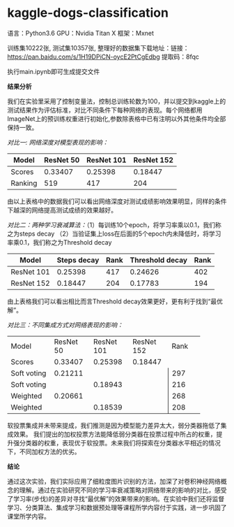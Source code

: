 # kaggle-dogs-classification
语言：Python3.6
GPU：Nvidia Titan X
框架：Mxnet

训练集10222张, 测试集10357张, 
整理好的数据集下载地址：链接：https://pan.baidu.com/s/1H19DPiCN-oycE2PtCgEdbg 
提取码：8fqc 

执行main.ipynb即可生成提交文件


**结果分析**

我们在实验里采用了控制变量法，控制总训练轮数为100，并以提交到kaggle上的测试结果作为评估标准，对比不同条件下每种网络的表现。每个网络都用ImageNet上的预训练权重进行初始化,参数除表格中已有注明以外其他条件均全部保持一致。

*对比一: 网络深度对模型表现的影响：*

| Model | ResNet 50 | ResNet 101 | ResNet 152 |
| ------------- | ------------- | ------------- | ------------- |
| Scores | 0.33407| 0.25398 | 0.18447 |
|Ranking | 519 | 417 | 204|

由以上表格中的数据我们可以看出网络深度对测试成绩影响效果明显，同样的条件下越深的网络提高测试成绩的效果越好。

*对比二：两种学习衰减算法：*（1）每训练10个epoch，将学习率乘以0.1，我们称之为steps decay
（2）当验证集上loss在后面的5个epoch内未降低时，将学习率乘0.1，我们称之为Threshold decay

| Model | Steps decay | Rank | Threshold decay|Rank|
| ------------- | ------------- | ------------- | ------------- | ------------- |
|ResNet 101| 0.25398| 417 | 0.24626|402|
|ResNet 152 | 0.18447 |204| 0.17783|194|

由上表格我们可以看出相比而言Threshold decay效果更好，更有利于找到“最优解”。

*对比三：不同集成方式对网络表现的影响：*

<table border=0 cellpadding=0 cellspacing=0 width=441 style='border-collapse:
 collapse;table-layout:fixed;width:332pt'>
 <col width=101 style='mso-width-source:userset;mso-width-alt:3242;width:76pt'>
 <col width=85 span=4 style='mso-width-source:userset;mso-width-alt:2709;
 width:64pt'>
 <tr class=xl658911 height=19 style='height:14.5pt'>
  <td height=19 class=xl728911 width=101 style='height:14.5pt;width:76pt'><span
  lang=EN-US>Model</span></td>
  <td class=xl738911 width=85 style='width:64pt'><span lang=EN-US>ResNet 50</span></td>
  <td class=xl738911 width=85 style='width:64pt'><span lang=EN-US>ResNet 101</span></td>
  <td class=xl738911 width=85 style='width:64pt'><span lang=EN-US>ResNet 152</span></td>
  <td class=xl738911 width=85 style='width:64pt'><span lang=EN-US>Rank</span></td>
 </tr>
 <tr class=xl658911 height=19 style='height:14.5pt'>
  <td height=19 class=xl748911 width=101 style='height:14.5pt;width:76pt'><span
  lang=EN-US>Scores</span></td>
  <td class=xl668911 width=85 style='width:64pt'><span lang=EN-US>0.33407</span></td>
  <td class=xl668911 width=85 style='width:64pt'><span lang=EN-US>0.25398</span></td>
  <td class=xl668911 width=85 style='width:64pt'><span lang=EN-US>0.18447</span></td>
  <td class=xl678911 width=85 style='width:64pt'><span lang=EN-US>　</span></td>
 </tr>
 <tr class=xl658911 height=19 style='height:14.5pt'>
  <td height=19 class=xl748911 width=101 style='height:14.5pt;width:76pt'><span
  lang=EN-US>Soft voting</span></td>
  <td colspan=3 class=xl688911 width=255 style='border-right:1.0pt solid black;
  border-left:none;width:192pt'><span lang=EN-US>0.21211</span></td>
  <td class=xl668911 width=85 style='width:64pt'><span lang=EN-US>297</span></td>
 </tr>
 <tr class=xl658911 height=19 style='height:14.5pt'>
  <td height=19 class=xl748911 width=101 style='height:14.5pt;width:76pt'><span
  lang=EN-US>Soft voting</span></td>
  <td class=xl718911 width=85 style='width:64pt'><span lang=EN-US>　</span></td>
  <td colspan=2 class=xl688911 width=170 style='border-right:1.0pt solid black;
  border-left:none;width:128pt'><span lang=EN-US>0.18943</span></td>
  <td class=xl668911 width=85 style='width:64pt'><span lang=EN-US>216</span></td>
 </tr>
 <tr class=xl658911 height=19 style='height:14.5pt'>
  <td height=19 class=xl748911 width=101 style='height:14.5pt;width:76pt'><span
  lang=EN-US>Weighted</span></td>
  <td colspan=3 class=xl688911 width=255 style='border-right:1.0pt solid black;
  border-left:none;width:192pt'><span lang=EN-US>0.20661</span></td>
  <td class=xl668911 width=85 style='width:64pt'><span lang=EN-US>268</span></td>
 </tr>
 <tr class=xl658911 height=19 style='height:14.5pt'>
  <td height=19 class=xl748911 width=101 style='height:14.5pt;width:76pt'><span
  lang=EN-US>Weighted</span></td>
  <td class=xl678911 width=85 style='width:64pt'><span lang=EN-US>　</span></td>
  <td colspan=2 class=xl688911 width=170 style='border-right:1.0pt solid black;
  border-left:none;width:128pt'><span lang=EN-US>0.18539</span></td>
  <td class=xl668911 width=85 style='width:64pt'><span lang=EN-US>208</span></td>
 </tr>
 <![if supportMisalignedColumns]>
 <tr height=0 style='display:none'>
  <td width=101 style='width:76pt'></td>
  <td width=85 style='width:64pt'></td>
  <td width=85 style='width:64pt'></td>
  <td width=85 style='width:64pt'></td>
  <td width=85 style='width:64pt'></td>
 </tr>
 <![endif]>
</table>

软投票集成并未带来提成，我们推测是因为模型能力差异太大，弱分类器拖低了集成效果。
我们提出的加权投票方法能降低弱分类器在投票过程中所占的权重，提升强分类器的权重，表现优于软投票。未来我们将探索在分类器水平相近的情况下，不同加权方法的优劣。


**结论**

通过这次实验，我们实际应用了细粒度图片识别的方法，加深了对卷积神经网络概念的理解。通过在实验研究不同的学习率衰减策略对网络带来的影响的对比，感受了学习率(步伐)的差异对寻找“最优解”的效果带来的影响。在实验中我们还将监督学习、分类算法、集成学习和数据预处理等课程所学内容付于实践，进一步巩固了课堂所学内容。
